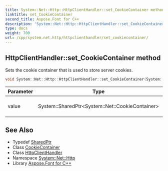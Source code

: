 ```yaml
---
title: System::Net::Http::HttpClientHandler::set_CookieContainer method
linktitle: set_CookieContainer
second_title: Aspose.Font for C++
description: 'System::Net::Http::HttpClientHandler::set_CookieContainer method. Sets the cookie container that is used to store server cookies in C++.'
type: docs
weight: 700
url: /cpp/system.net.http/httpclienthandler/set_cookiecontainer/
---
```

## HttpClientHandler::set_CookieContainer method


Sets the cookie container that is used to store server cookies.

```cpp
void System::Net::Http::HttpClientHandler::set_CookieContainer(System::SharedPtr<System::Net::CookieContainer> value)
```


| Parameter | Type | Description |
| --- | --- | --- |
| value | System::SharedPtr\<System::Net::CookieContainer\> | The value that will be set. |

## See Also

* Typedef [SharedPtr](../../../system/sharedptr/)
* Class [CookieContainer](../../../system.net/cookiecontainer/)
* Class [HttpClientHandler](../)
* Namespace [System::Net::Http](../../)
* Library [Aspose.Font for C++](../../../)
